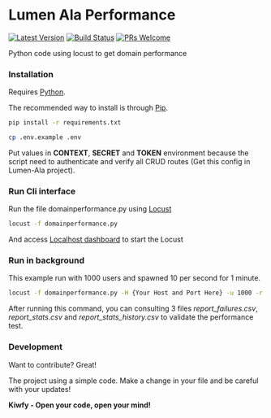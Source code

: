 # Lumen Ala Performance

[![Latest Version](https://img.shields.io/github/v/release/kiwfy/lumen-ala-performance.svg?style=flat-square)](https://github.com/kiwfy/lumen-ala-performance/releases)
[![Build Status](https://img.shields.io/github/workflow/status/kiwfy/lumen-ala-performance/CI?label=ci%20build&style=flat-square)](https://github.com/kiwfy/lumen-ala-performance/actions?query=workflow%3ACI)
[![PRs Welcome](https://img.shields.io/badge/PRs-welcome-brightgreen.svg?style=flat-square)](http://makeapullrequest.com)

Python code using locust to get domain performance

### Installation

Requires [Python](https://www.python.org/).

The recommended way to install is through [Pip](https://pypi.org/project/pip/).

```sh
pip install -r requirements.txt
```

```sh
cp .env.example .env
```

Put values in **CONTEXT**, **SECRET** and **TOKEN** environment because the script need to authenticate and verify all CRUD routes (Get this config in Lumen-Ala project).

### Run Cli interface

Run the file domainperformance.py using [Locust](https://locust.io/)

```sh
locust -f domainperformance.py
```

And access [Localhost dashboard](http://localhost:8089/) to start the Locust

### Run in background

This example run with 1000 users and spawned 10 per second for 1 minute.

```sh
locust -f domainperformance.py -H {Your Host and Port Here} -u 1000 -r 10 -t 1m --headless --csv report
``` 

After running this command, you can consulting 3 files *report_failures.csv*, *report_stats.csv* and *report_stats_history.csv* to validate the performance test.

### Development

Want to contribute? Great!

The project using a simple code.
Make a change in your file and be careful with your updates!

**Kiwfy - Open your code, open your mind!**
